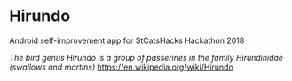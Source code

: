 # Hirundo
Android self-improvement app for StCatsHacks Hackathon 2018

*The bird genus Hirundo is a group of passerines in the family Hirundinidae (swallows and martins)*
https://en.wikipedia.org/wiki/Hirundo
